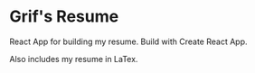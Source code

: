 # Grif's Resume

React App for building my resume. Build with Create React App.

Also includes my resume in LaTex.